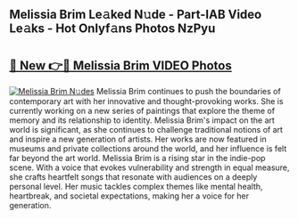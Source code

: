 ## Melissia Brim Le𝚊ked N𝚞de - Part-IAB Video Le𝚊ks - Hot Onlyf𝚊ns Photos NzPyu

# <h2><a href="http://ac44322.deff.icu/?id=Melissia+Brim">🔗 New 👉🔴 Melissia Brim VIDEO Photos</a></h2>

[![Melissia Brim N𝚞des](https://i.imgur.com/rIISA9y.gif)](http://ac44322.deff.icu/?id=Melissia+Brim)
Melissia Brim continues to push the boundaries of contemporary art with her innovative and thought-provoking works. She is currently working on a new series of paintings that explore the theme of memory and its relationship to identity. Melissia Brim's impact on the art world is significant, as she continues to challenge traditional notions of art and inspire a new generation of artists. Her works are now featured in museums and private collections around the world, and her influence is felt far beyond the art world. Melissia Brim is a rising star in the indie-pop scene. With a voice that evokes vulnerability and strength in equal measure, she crafts heartfelt songs that resonate with audiences on a deeply personal level. Her music tackles complex themes like mental health, heartbreak, and societal expectations, making her a voice for her generation.

